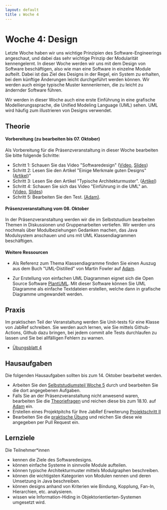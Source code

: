 ```yaml
---
layout: default
title : Woche 4
---
```


# Woche 4: Design

Letzte Woche haben wir uns wichtige Prinzipien des Software-Engineerings angeschaut, und dabei das sehr wichtige Prinzip 
der Modularität kennengelernt. In dieser Woche werden wir uns mit dem Design von Software beschäftigen, also wie man eine Software in einzelne Module aufteilt. Dabei ist das Ziel des Designs in der Regel, ein System zu erhalten, bei dem künftige
Änderungen leicht durchgeführt werden können. Wir werden auch einige typische Muster kennenlernen, die zu leicht zu ändernder Software führen.

Wir werden in dieser Woche auch eine erste Einführung in eine grafische Modellierungssprache, die Unified Modeling Language (UML) sehen. UML wird häufig zum illustrieren von Designs verwendet. 


## Theorie

#### Vorbereitung (zu bearbeiten bis 07. Oktober)

Als Vorbereitung für die Präsenzveranstaltung in dieser Woche bearbeiten Sie bitte folgende Schritte:

* Schritt 1: Schauen Sie das Video "Softwaredesign" ([Video](https://unibas.cloud.panopto.eu/Panopto/Pages/Viewer.aspx?id=d335d440-5091-44d1-b108-b06600bd5a05), [Slides](./slides/Design.pdf))
* Schritt 2: Lesen Sie den Artikel  "Einige Merkmale guten Designs"  ([Artikel](./design-hints))"
* Schritt 3: Lesen Sie den Artikel "Typische Architekturmuster". ([Artikel](./module-architectural-patterns))
* Schritt 4: Schauen Sie sich das Video "Einführung in die UML" an. ([Video](https://unibas.cloud.panopto.eu/Panopto/Pages/Viewer.aspx?id=8c8cffc1-41ce-442c-b391-b06600bd5a47), [Slides](./slides/UML-Klassendiagramme.pdf))
* Schritt 5: Bearbeiten Sie den Test. [(Adam)](https://adam.unibas.ch/goto_adam_tst_1629491.html). <!-- gibt es das Jahr wieder Adamtests? ich habe auf der aktuellsten.  Lg Giovanni-->

####  Präsenzveranstaltung vom 08. Oktober 

In der Präsenzveranstaltung werden wir die im Selbststudium bearbeiten Themen in Diskussionen und Gruppenarbeiten vertiefen. 
Wir werden uns nochmals über Modulbeziehungen Gedanken machen, das Java Modulsystem anschauen und uns mit UML Klassendiagrammen beschäftigen.

#### Weitere Ressourcen 

* Als Referenz zum Thema Klassendiagramme finden Sie einen Auszug aus dem Buch "UML-Distilled" von Martin Fowler auf [Adam](https://adam.unibas.ch/goto_adam_file_1885900_download.html).

* Zur Erstellung von einfachen UML Diagrammen eignet sich die Open Source Software [PlantUML](https://plantuml.com/). Mit dieser Software können Sie UML Diagramme als einfache Textdateien erstellen, welche dann in grafische Diagramme umgewandelt werden.

## Praxis

 Im praktischen Teil der Veranstaltung werden Sie Unit-tests für eine Klasse von JabRef schreiben. Sie werden auch lernen, 
 wie Sie mittels Github-Actions, Github dazu bringen, bei jedem commit alle Tests durchlaufen zu lassen und Sie bei allfälligen 
 Fehlern zu warnen. 

* [Übungsblatt 4](../exercises/unit-tests-und-ci) 


## Hausaufgaben

Die folgenden Hausaufgaben sollten bis zum 14. Oktober bearbeitet werden. <!-- Ich bin mir nicht sicher wie viel von diesem Teil so bleibt, wegen des wechsels auf Frontal Unterricht. Letztes Jahr war es ja Flipped Classroom. Lg Giovanni -->

* Arbeiten Sie den [Selbststudiumsteil Woche 5](../week5/index) durch und bearbeiten Sie die dort angegebenen Aufgaben. <!-- Muss das angepasst oder gelöscht werden? Lg Giovanni -->
* Falls Sie an der Präsenzveranstaltung nicht anwesend waren, bearbeiten Sie die [Theoriefragen](../week4/exercises/theory-exercises.md) und reichen diese bis zum 18.10. auf [Adam](https://adam.unibas.ch/goto_adam_exc_1629562.html) ein. <!-- Muss das angepasst oder gelöscht werden? Lg Giovanni -->
* Erstellen eines Projektpitchs für Ihre JabRef Erweiterung [Projektschritt II](../project/group-repository.md)<!-- das wurde angepasst. Lg Giovanni -->
* Bearbeiten Sie die [praktische Übung](../exercises/unit-tests-und-ci) und reichen Sie diese wie angegeben per Pull Request ein.


## Lernziele 

Die Teilnehmer*innen 

* kennen die Ziele des Softwaredesigns.
* können einfache Systeme in sinnvolle Module aufteilen.
* können typische Architekturmuster mittels Modulgraphen beschreiben.
* können die wichtigsten Kategorien von Modulen nennen und deren Umsetzung in Java beschreiben.
* können designs anhand von Kriterien wie Bindung, Kopplung, Fan-In, Hierarchien, etc. analysieren.
* wissen wie Information-Hiding in Objektorientierten-Systemen umgesetzt wird.

